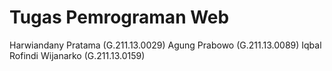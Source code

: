 # Tugas Pemrograman Web
 Harwiandany Pratama (G.211.13.0029)
 Agung Prabowo (G.211.13.0089)
 Iqbal Rofindi Wijanarko (G.211.13.0159)
